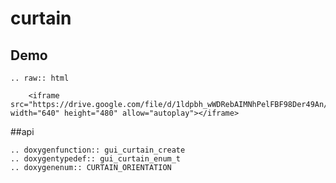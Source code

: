 # curtain
## Demo

```eval_rst
.. raw:: html

    <iframe src="https://drive.google.com/file/d/1ldpbh_wWDRebAIMNhPelFBF98Der49An/preview" width="640" height="480" allow="autoplay"></iframe>
```
##api
```eval_rst
.. doxygenfunction:: gui_curtain_create
.. doxygentypedef:: gui_curtain_enum_t
.. doxygenenum:: CURTAIN_ORIENTATION
```


